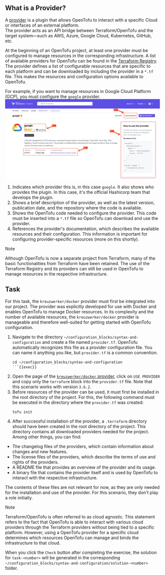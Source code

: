 ## What is a Provider?
A [provider](https://opentofu.org/docs/language/providers/) is a plugin that allows OpenTofu to interact with a specific Cloud or interfaces of an external platform.  
The provider acts as an API bridge between Terraform/OpenTofu and the target system—such as AWS, Azure, Google Cloud, Kubernetes, GitHub, etc. 

At the beginning of an OpenTofu project, at least one provider must be configured to manage resources in the corresponding infrastructure.
A list of available providers for OpenTofu can be found in the [Terraform Registry](https://registry.terraform.io/browse/providers). 
The provider defines a list of configurable resources that are specific to each platform and can be downloaded by including the provider in a `*.tf` file.
This makes the resources and configuration options available to OpenTofu.

For example, if you want to manage resources in Google Cloud Platform (GCP), you must configure the `google` provider.
![Install Terraform Plugin for syntax highlighting](./../assets/google_provider_site.png)
1. Indicates which provider this is, in this case `google`. It also shows who provides the plugin. In this case, it's the official Hashicorp team that develops the plugin.
2. Shows a brief description of the provider, as well as the latest version, publication date, and the repository where the code is available.
3. Shows the OpenTofu code needed to configure the provider. This code must be inserted into a `*.tf` file so OpenTofu can download and use the provider.
4. References the provider's documentation, which describes the available resources and their configuration. This information is important for configuring provider-specific resources (more on this shortly).

> [!NOTE]  
> Although OpenTofu is now a separate project from Terraform, many of the basic functionalities from Terraform have been retained.
> The use of the Terraform Registry and its providers can still be used in OpenTofu to manage resources in the respective infrastructure.

## Task
For this task, the `kreuzwerker/docker` provider must first be integrated into our project. The provider was explicitly developed for use with Docker and enables OpenTofu to manage Docker resources.
In its complexity and the number of available resources, the `kreuzwerker/docker` provider is manageable and therefore well-suited for getting started with OpenTofu configuration.
1. Navigate to the directory `~/configuration_blocks/syntax-and-configuration` and create a file named `provider.tf`. OpenTofu automatically recognizes this file as a provider configuration file. You can name it anything you like, but `provider.tf` is a common convention.
    ```shell
    cd ~/configuration_blocks/syntax-and-configuration
    ```{{exec}}
2. Open the page of the [`kreuzwerker/docker` provider](https://registry.terraform.io/providers/kreuzwerker/docker/latest), click on `USE PROVIDER` and copy only the `terraform` block into the `provider.tf` file. Note that this scenario works with version `3.6.2`.
3. Before resources of the provider can be used, it must first be installed in the root directory of the project. For this, the following command must be executed in the directory where the `provider.tf` was created:
    ```shell
    tofu init
    ```
4. After successful installation of the provider, a `.terraform` directory should have been created in the root directory of the project. This directory contains all downloaded providers needed for the project. Among other things, you can find:
- The changelog files of the providers, which contain information about changes and new features.
- The license files of the providers, which describe the terms of use and rights of the providers.
- A README file that provides an overview of the provider and its usage.
- A binary file that contains the provider itself and is used by OpenTofu to interact with the respective infrastructure.

The contents of these files are not relevant for now, as they are only needed for the installation and use of the provider. For this scenario, they don't play a role initially.

> [!NOTE]  
> Terraform/OpenTofu is often referred to as cloud agnostic. This statement refers to the fact that OpenTofu is able to 
> interact with various cloud providers through the Terraform providers without being tied to a specific platform. However, using a 
> OpenTofu provider for a specific cloud determines which resources OpenTofu can manage and binds the infrastructure to that cloud.

When you click the `Check` button after completing the exercise, the solution for `task-<number>` will be generated in the corresponding `~/configuration_blocks/syntax-and-configuration/solution-<number>` folder.